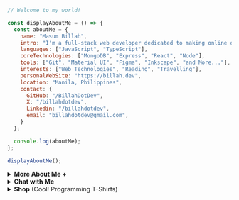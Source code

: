                                                                
```javascript       
// Welcome to my world!                 

const displayAboutMe = () => {
  const aboutMe = {
    name: "Masum Billah",
    intro: "I'm a full-stack web developer dedicated to making online dreams a reality.",      
    languages: ["JavaScript", "TypeScript"],
    coreTechnologies: ["MongoDB", "Express", "React", "Node"],
    tools: ["Git", "Material UI", "Figma", "Inkscape", "and More..."],  
    interests: ["Web Technologies", "Reading", "Travelling"],
    personalWebSite: "https://billah.dev",
    location: "Manila, Philippines",
    contact: {
      GitHub: "/BillahDotDev",
      X: "/billahdotdev",
      Linkedin: "/billahdotdev",
      email: "billahdotdev@gmail.com",                 
    }
  };

  console.log(aboutMe);  
};

displayAboutMe();         
```
     

<details> 
<summary><strong>More About Me &#43;</strong></summary>                                    
  
<pre>
🙂 My Story:      
I am passionate about JavaScript and web technologies. Before the pandemic, I was just a struggling entrepreneur in the clothing industry.
'Cotton Logic' is a company where I hustled as a rainmaker. My business had its ups and downs, which were stressful, but I was learning 
 something new every day. During the pandemic, I decided to bring my passion into the business. Nowadays, two roles in my real-life game 
 are: 'Web Development Service' and Rainmaking for 'Cotton Logic'. 

👩‍💻 I Speak:
English, Bangla(Native), Taglish, Hindi, and of course JavaScript!         

🎓 Certification:
I'm a Bangladesh University of Engineering and Technology (BUET) certified full-stack web developer   
on a journey of modern web mastery at the University of Helsinki.    
</pre>
</details>


<details> 
<summary><strong>Chat with Me</strong></summary>         
 
<pre> 
There are times when you need someone to listen or give some advice. Book a slot to chat - anything from personal to career, 
Web Development, Graphic design, Digital Marketing, T-Shirt Business, and Mental Health.
<br />
The slots for May and June are fully booked. Availability for July will be announced in June on my Twitter account. You can 
fill out the <a href="https://docs.google.com/forms/d/e/1FAIpQLSef8mJz6FOO0TR3hb0upJO89fZXlB3xTG6W1qxsRAFUNTM74A/viewform?embedded=true" width="640" height="1442" frameborder="0" marginheight="0" marginwidth="0">Google Form</a> for the programming T-shirt business to get a quick response.
</pre>

</details>

<details>
<summary><strong>Shop</strong> (Cool! Programming T-Shirts)</summary>  
<br>
<br>
<div>
 <strong>(Under Construction. I'll upload the products soon...)</strong>         
 <h1>It's just a demo site!</h1>
 
</div>
<br>
<br>
<div>
 <h1>Welcome to the ....</h1>  
</div>
<br>
<br>

<div style="width: 100%; display: flex; justify-content: space-around;">
  <div style="width: 200px; margin: 10px;">
    <img src=https://images.unsplash.com/photo-1581655353564-df123a1eb820?q=80&w=1887&auto=format&fit=crop&ixlib=rb-4.0.3&ixid=M3wxMjA3fDB8MHxwaG90by1wYWdlfHx8fGVufDB8fHx8fA%3D%3D style="width: 100%;">
    <div style="text-align: center;">
      <strong>JavaScript Men's T-shirt (JST)</strong>
      <br>
      Fabric: Cotton
      <br>
      Colors: Black, Gray, White
      <br>
      Size: S, M, L, XL
      <br>
      Price: $0.00
    </div>
  </div>
  <br>
  <br>
  <div style="width: 200px; margin: 10px;">
    <img src=https://images.unsplash.com/photo-1581655353564-df123a1eb820?q=80&w=1887&auto=format&fit=crop&ixlib=rb-4.0.3&ixid=M3wxMjA3fDB8MHxwaG90by1wYWdlfHx8fGVufDB8fHx8fA%3D%3D style="width: 100%;">
    <div style="text-align: center;">
      <strong>Python Men's T-shirt (PT)</strong>
      <br>
      Fabric: Polyester
      <br>
      Colors: Red, Blue, Green
      <br>
      Size: S, M, L, XL
      <br>
      Price: $0.00
    </div>
  </div>
  <br>
  <br>
  <div style="width: 200px; margin: 10px;">
    <img src=https://images.unsplash.com/photo-1581655353564-df123a1eb820?q=80&w=1887&auto=format&fit=crop&ixlib=rb-4.0.3&ixid=M3wxMjA3fDB8MHxwaG90by1wYWdlfHx8fGVufDB8fHx8fA%3D%3D style="width: 100%;">
    <div style="text-align: center;">
      <strong>Java Men's T-shirt (JT)</strong>
      <br>
      Fabric: Cotton Blend
      <br>
      Colors: Navy, Maroon, Olive, White 
      <br>
      Size: S, M, L, XL
      <br>
      Price: $0.00
    </div>
  </div>
 <br>
  <br>
  <div style="width: 200px; margin: 10px;">
    <img src=https://images.unsplash.com/photo-1581655353564-df123a1eb820?q=80&w=1887&auto=format&fit=crop&ixlib=rb-4.0.3&ixid=M3wxMjA3fDB8MHxwaG90by1wYWdlfHx8fGVufDB8fHx8fA%3D%3D style="width: 100%;">
    <div style="text-align: center;">
      <strong>Another T-shirt (AT)</strong>
      <br>
      Fabric: Cotton
      <br>
      Colors: Blue, Green, Yellow
      <br>
      Size: S, M, L, XL
      <br>
      Price: $0.00
    </div>
  </div>
 <br>
  <br>
  <div style="width: 200px; margin: 10px;">
    <img src=https://images.unsplash.com/photo-1581655353564-df123a1eb820?q=80&w=1887&auto=format&fit=crop&ixlib=rb-4.0.3&ixid=M3wxMjA3fDB8MHxwaG90by1wYWdlfHx8fGVufDB8fHx8fA%3D%3D style="width: 100%;">
    <div style="text-align: center;">
      <strong>Yet Another T-shirt (YAT)</strong>
      <br>
      Fabric: Polyester
      <br>
      Colors: Red, Yellow, Orange
      <br>
      Size: S, M, L, XL
      <br>
      Price: $0.00
    </div>
  </div>
 <br>
  <br>
  <div style="width: 200px; margin: 10px;">
    <img src=https://images.unsplash.com/photo-1581655353564-df123a1eb820?q=80&w=1887&auto=format&fit=crop&ixlib=rb-4.0.3&ixid=M3wxMjA3fDB8MHxwaG90by1wYWdlfHx8fGVufDB8fHx8fA%3D%3D style="width: 100%;">
    <div style="text-align: center;">
      <strong>And Another T-shirt (AAT)</strong>
      <br>
      Fabric: Cotton Blend
      <br>
      Colors: Black, White, Gray
      <br>
      Size: S, M, L, XL
      <br>
      Price: $0.00
    </div>
  </div>
 <br>
  <br>
  <div style="width: 200px; margin: 10px;">
    <img src=https://images.unsplash.com/photo-1581655353564-df123a1eb820?q=80&w=1887&auto=format&fit=crop&ixlib=rb-4.0.3&ixid=M3wxMjA3fDB8MHxwaG90by1wYWdlfHx8fGVufDB8fHx8fA%3D%3D style="width: 100%;">
    <div style="text-align: center;">
      <strong>Cool T-shirt (CT)</strong>
      <br>
      Fabric: Polyester Blend
      <br>
      Colors: Blue, Green, Purple
      <br>
      Size: S, M, L, XL
      <br>
      Price: $0.00
    </div>
  </div>
 <br>
  <br>
  <div style="width: 200px; margin: 10px;">
    <img src=https://images.unsplash.com/photo-1581655353564-df123a1eb820?q=80&w=1887&auto=format&fit=crop&ixlib=rb-4.0.3&ixid=M3wxMjA3fDB8MHxwaG90by1wYWdlfHx8fGVufDB8fHx8fA%3D%3D style="width: 100%;">
    <div style="text-align: center;">
      <strong>Awesome T-shirt (AT)</strong>
      <br>
      Fabric: Cotton
      <br>
      Colors: Red, White, Blue
      <br>
      Size: S, M, L, XL
      <br>
      Price: $0.00
    </div>
  </div>
 <br>
  <br>
  <div style="width: 200px; margin: 10px;">
    <img src=https://images.unsplash.com/photo-1581655353564-df123a1eb820?q=80&w=1887&auto=format&fit=crop&ixlib=rb-4.0.3&ixid=M3wxMjA3fDB8MHxwaG90by1wYWdlfHx8fGVufDB8fHx8fA%3D%3D style="width: 100%;">
    <div style="text-align: center;">
      <strong>Funky T-shirt (FT)</strong>
      <br>
      Fabric: Polyester Blend
      <br>
      Colors: Orange, Yellow, Pink
      <br>
      Size: S, M, L, XL
      <br>
      Price: $0.00
    </div>
  </div>
 <br>
  <br>
  <div style="width: 200px; margin: 10px;">
    <img src=https://images.unsplash.com/photo-1581655353564-df123a1eb820?q=80&w=1887&auto=format&fit=crop&ixlib=rb-4.0.3&ixid=M3wxMjA3fDB8MHxwaG90by1wYWdlfHx8fGVufDB8fHx8fA%3D%3D style="width: 100%;">
    <div style="text-align: center;">
      <strong>Geeky T-shirt (GT)</strong>
      <br>
      Fabric: Cotton Blend
      <br>
      Colors: Gray, Green, Blue
      <br>
      Size: S, M, L, XL
      <br>
      Price: $0.00
    </div>
  </div>
</div>

<br>
<br>

### How to Order

Ready to get your hands on these awesome products? Here's how:

You can Fill up the ![Order Form](https://www.google.com)

Send a WhatsApp/telegram/Viber message with the following information:
- Product name and Code(s) or Screenshot(s)
- Quantity
- Shipping address

💸 We'll respond to confirm your order and provide payment instructions.

Or visit our online [store](google.com).

Happy shopping! 🎁
</details>      




     











 



















